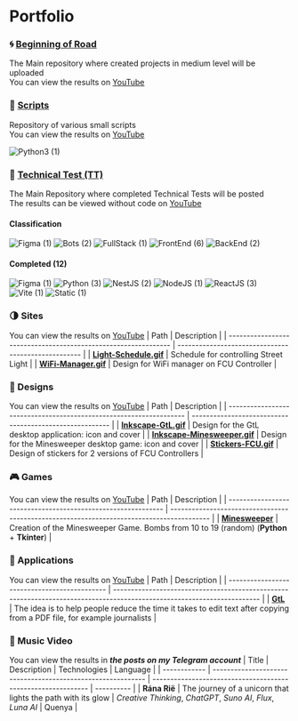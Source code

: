 # Portfolio

### :cyclone: [Beginning of Road](https://github.com/MoguchiyDD/Beginning-of-Road)
The Main repository where created projects in medium level will be uploaded \
You can view the results on [YouTube](https://www.youtube.com/playlist?list=PLe25Qgw2EMXDVmG1R65YzSU-u8oCPgatN)

### :door: [Scripts](https://github.com/MoguchiyDD/Box)
Repository of various small scripts \
You can view the results on [YouTube](https://www.youtube.com/playlist?list=PLe25Qgw2EMXDVmG1R65YzSU-u8oCPgatN)
<div id="scripts" align="left">
  <img alt="Python3 (1)" src="https://img.shields.io/badge/Python3-1-B71C1C?style=for-the-badge" />
</div>

### :genie: [Technical Test (TT)](https://github.com/MoguchiyDD/TechnicalTest)
The Main Repository where completed Technical Tests will be posted \
The results can be viewed without code on [YouTube](https://www.youtube.com/playlist?list=PLe25Qgw2EMXClakBQPXonXXf9_sghTFFC)

#### Classification
<div id="technical-tests-types" align="left">
  <img alt="Figma (1)" src="https://img.shields.io/badge/Figma-1-B71C1C?style=for-the-badge" />
  <img alt="Bots (2)" src="https://img.shields.io/badge/Bots-2-B71C1C?style=for-the-badge" />
  <img alt="FullStack (1)" src="https://img.shields.io/badge/FullStack-1-B71C1C?style=for-the-badge" />
  <img alt="FrontEnd (6)" src="https://img.shields.io/badge/FrontEnd-6-B71C1C?style=for-the-badge" />
  <img alt="BackEnd (2)" src="https://img.shields.io/badge/BackEnd-2-B71C1C?style=for-the-badge" />
</div>

#### Completed (12)
<div id="technical-tests-language" align="left">
  <img alt="Figma (1)" src="https://img.shields.io/badge/Figma-1-1A237E?style=for-the-badge" />
  <img alt="Python (3)" src="https://img.shields.io/badge/Python-3-1A237E?style=for-the-badge" />
  <img alt="NestJS (2)" src="https://img.shields.io/badge/NestJS-2-1A237E?style=for-the-badge" />
  <img alt="NodeJS (1)" src="https://img.shields.io/badge/NodeJS-1-1A237E?style=for-the-badge" />
  <img alt="ReactJS (3)" src="https://img.shields.io/badge/ReactJS-3-1A237E?style=for-the-badge" />
  <img alt="Vite (1)" src="https://img.shields.io/badge/Vite-1-1A237E?style=for-the-badge" />
  <img alt="Static (1)" src="https://img.shields.io/badge/Static-1-1A237E?style=for-the-badge" />
</div>

### :last_quarter_moon: Sites
You can view the results on [YouTube](https://www.youtube.com/playlist?list=PLe25Qgw2EMXBb7sqFyPDPUmA6mdFS8f9Z)
|                              Path                              |                     Description                     |
| -------------------------------------------------------------- | --------------------------------------------------- |
| **[Light-Schedule.gif](portfolio/Light-Schedule.gif)**         | Schedule for controlling Street Light               |
| **[WiFi-Manager.gif](portfolio/WiFi-Manager.gif)**             | Design for WiFi manager on FCU Controller           |

### :art: Designs
You can view the results on [YouTube](https://www.youtube.com/playlist?list=PLe25Qgw2EMXBJaUFMXPVNbW6IQpt751oI)
|                                Path                                |                       Description                       |
| ------------------------------------------------------------------ | ------------------------------------------------------- |
| **[Inkscape-GtL.gif](portfolio/Inkscape-GtL.gif)**                 | Design for the GtL desktop application: icon and cover  |
| **[Inkscape-Minesweeper.gif](portfolio/Inkscape-Minesweeper.gif)** | Design for the Minesweeper desktop game: icon and cover |
| **[Stickers-FCU.gif](portfolio/Stickers-FCU.gif)**                 | Design of stickers for 2 versions of FCU Controllers    |

### :video_game: Games
You can view the results on [YouTube](https://www.youtube.com/playlist?list=PLe25Qgw2EMXBtKHILNYUqUZr3hvb1aotp)
|                             Path                             |                                        Description                                        |
| ------------------------------------------------------------ | ----------------------------------------------------------------------------------------- |
| **[Minesweeper](https://github.com/MoguchiyDD/Minesweeper)** | Creation of the Minesweeper Game. Bombs from 10 to 19 (random) (**Python** + **Tkinter**) |

### :izakaya_lantern: Applications
You can view the results on [YouTube](https://www.youtube.com/playlist?list=PLe25Qgw2EMXBYTcNX2VrCKijeUb8nuEyd)
|                     Path                     |                                                       Description                                                       |
| -------------------------------------------- | ----------------------------------------------------------------------------------------------------------------------- |
| **[GtL](https://github.com/MoguchiyDD/GtL)** | The idea is to help people reduce the time it takes to edit text after copying from a PDF file, for example journalists |

### :movie_camera: Music Video
You can view the results in ___the posts on my Telegram account___
|    Title     |                         Description                         |                         Technologies                         |  Language  |
| ------------ | ----------------------------------------------------------- | ------------------------------------------------------------ | ---------- |
| **Rána Rië** | The journey of a unicorn that lights the path with its glow | _Creative Thinking_, _ChatGPT_, _Suno AI_, _Flux_, _Luna AI_ | Quenya     |
